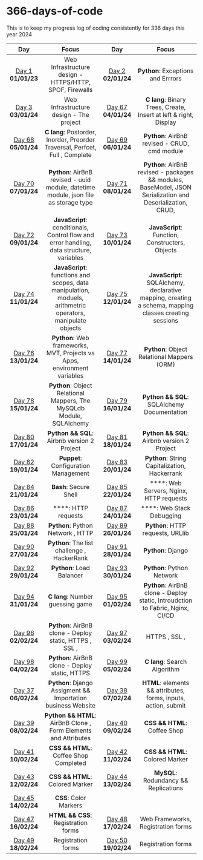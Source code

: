 # 366-days-of-code
This is to keep my progress log of coding consistently for 336 days this year 2024

|Day|Focus|Day|Focus|
|:---:|:----:|:---:|:----:|
|[Day 1](log.md#day-1-january-01-2024) **01/01/23**|Web Infrastructure design - HTTPS/HTTP, SPOF, Firewalls |[Day 2](log.md#day-2-january-02-2024) **02/01/24**|**Python**: Exceptions and Errrors |
|[Day 3](log.md#day-3-january-03-2024) **03/01/24**|Web Infrastructure design - The project |[Day 67](log.md#day-67-january-04-2024) **04/01/24**| **C lang**: Binary Trees, Create, Insert at left & right, Display |
[Day 68](log.md#day-68-january-05-2024) **05/01/24**| **C lang**: Postorder, Inorder, Preorder Traversal, Perfcet, Full , Complete |[Day 69](log.md#day-69-january-06-2024) **06/01/24**| **Python**: AirBnB revised - CRUD, cmd module |
|[Day 70](log.md#day-70-january-06-2024) **07/01/24**| **Python**: AirBnB revised - uuid module, datetime module, json file as storage type |[Day 71](log.md#day-71-january-08-2024) **08/01/24**| **Python**: AirBnB revised -  packages && modules, BaseModel, JSON  Serialization and Deserialization, CRUD,  |
|[Day 72](log.md#day-72-january-09-2024) **09/01/24**| **JavaScript**: conditionals, Control flow and error handling, data structure, variables|[Day 73](log.md#day-73-january-10-2024) **10/01/24**| **JavaScript**: Function, Constructers, Objects |
|[Day 74](log.md#day-74-january-11-2024) **11/01/24**| **JavaScript**: functions and scopes, data manipulation, moduels, arithmetric operators, manipulate objects|[Day 75](log.md#day-75-january-12-2024) **12/01/24**| **JavaScript**: SQLAlchemy, declarative mapping, creating a schema, mapping classes creating sessions|
|[Day 76](log.md#day-76-january-13-2024) **13/01/24**| **Python**: Web frameworks, MVT, Projects vs Apps, environment variables|[Day 77](log.md#day-77-january-14-2024) **14/01/24**| **Python**: Object Relational Mappers (ORM)|
[Day 78](log.md#day-78-january-15-2024) **15/01/24**| **Python**: Object Relational Mappers, The MySQLdb Module, SQLAlchemy |[Day 79](log.md#day-79-january-16-2024) **16/01/24**| **Python && SQL**: SQLAlchemy Documentation |
|[Day 80](log.md#day-80-january-17-2024) **17/01/24**| **Python && SQL**: Airbnb version 2 Project |[Day 81](log.md#day-81-january-18-2024) **18/01/24**| **Python && SQL**: Airbnb version 2 Project |
|[Day 82](log.md#day-82-january-19-2024) **19/01/24**| **Puppet**: Configuration Management |[Day 83](log.md#day-83-january-20-2024) **20/01/24**| **Python**: String Capitalization, Hackerrank |
|[Day 84](log.md#day-84-january-21-2024) **21/01/24**| **Bash**: Secure Shell|[Day 85](log.md#day-85-january-22-2024) **22/01/24**| ****: Web Servers, Nginx, HTTP requests |
|[Day 86](log.md#day-86-january-23-2024) **23/01/24**| ****: HTTP requests|[Day 87](log.md#day-87-january-24-2024) **24/01/24**| ****: Web Stack Debugging|
|[Day 88](log.md#day-88-january-25-2024) **25/01/24**| **Python**: Python Network , HTTP|[Day 89](log.md#day-89-january-26-2024) **26/01/24**| **Python**: HTTP requests, URLlib|
|[Day 90](log.md#day-90-january-27-2024) **27/01/24**| **Python**: The list challenge , HackerRank|[Day 91](log.md#day-91-january-28-2024) **28/01/24**| **Python**: Django|
|[Day 92](log.md#day-92-january-29-2024) **29/01/24**| **Python**: Load Balancer|[Day 93](log.md#day-93-january-30-2024) **30/01/24**| **Python**: Python Network|
|[Day 94](log.md#day-94-january-31-2024) **31/01/24**| **C lang**: Number guessing game|[Day 95](log.md#day-95-february-01-2024) **01/02/24**| **Python**: AirBnB clone - Deploy static, Introudction to Fabric, Nginx, CI/CD|
|[Day 96](log.md#day-96-february-02-2024) **02/02/24**| **Python**: AirBnB clone - Deploy static, HTTPS , SSL , |[Day 97](log.md#day-97-february-03-2024) **03/02/24**| HTTPS , SSL , |
|[Day 98](log.md#day-98-february-04-2024) **04/02/24**| **Python**: AirBnB clone - Deploy static, HTTPS |[Day 99](log.md#day-99-february-05-2024) **05/02/24**| **C lang**: Search Algorithm |
|[Day 37](log.md#day-37-february-06-2024) **06/02/24**| **Python**: Django Assigment && Importation business Website |[Day 38](log.md#day-38-february-07-2024) **07/02/24**| **HTML**: elements && attributes, forms, inputs, action, submit |
|[Day 39](log.md#day-39-february-08-2024) **08/02/24**| **Python && HTML**: AirBnB Clone , Form Elements and Attributes |[Day 40](log.md#day-40-february-09-2024) **09/02/24**| **CSS && HTML**: Coffee Shop |
|[Day 41](log.md#day-41-february-10-2024) **10/02/24**| **CSS && HTML**: Coffee Shop Completed |[Day 42](log.md#day-42-february-11-2024) **11/02/24**| **CSS && HTML**: Colored Marker|
|[Day 43](log.md#day-43-february-12-2024) **12/02/24**| **CSS && HTML**: Colored Marker|[Day 44](log.md#day-44-february-13-2024) **13/02/24**| **MySQL**: Redundancy && Replications |
|[Day 45](log.md#day-45-february-14-2024) **14/02/24**| **CSS**: Color Markers |
|[Day 47](log.md#day-47-february-16-2024) **16/02/24**| **HTML && CSS**: Registration forms |[Day 48](log.md#day-48-february-17-2024) **17/02/24**|  Web Frameworks, Registration forms |
|[Day 49](log.md#day-49-february-18-2024) **18/02/24**|  Registration forms |[Day 50](log.md#day-50-february-19-2024) **19/02/24**|  Registration forms |



